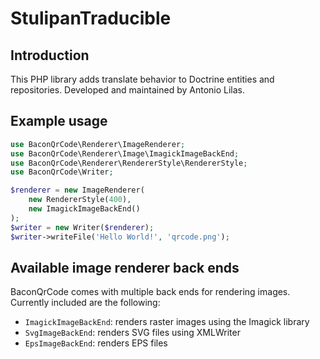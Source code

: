 # StulipanTraducible

[comment]: <> ([![PHP CI]&#40;https://github.com/Bacon/BaconQrCode/actions/workflows/ci.yml/badge.svg&#41;]&#40;https://github.com/Bacon/BaconQrCode/actions/workflows/ci.yml&#41;)

[comment]: <> ([![codecov]&#40;https://codecov.io/gh/Bacon/BaconQrCode/branch/master/graph/badge.svg?token=rD0HcAiEEx&#41;]&#40;https://codecov.io/gh/Bacon/BaconQrCode&#41;)

[comment]: <> ([![Latest Stable Version]&#40;https://poser.pugx.org/bacon/bacon-qr-code/v/stable&#41;]&#40;https://packagist.org/packages/bacon/bacon-qr-code&#41;)

[comment]: <> ([![Total Downloads]&#40;https://poser.pugx.org/bacon/bacon-qr-code/downloads&#41;]&#40;https://packagist.org/packages/bacon/bacon-qr-code&#41;)

[comment]: <> ([![License]&#40;https://poser.pugx.org/bacon/bacon-qr-code/license&#41;]&#40;https://packagist.org/packages/bacon/bacon-qr-code&#41;)


## Introduction
This PHP library adds translate behavior to Doctrine entities and repositories. Developed and maintained by Antonio Lilas. 


## Example usage
```php
use BaconQrCode\Renderer\ImageRenderer;
use BaconQrCode\Renderer\Image\ImagickImageBackEnd;
use BaconQrCode\Renderer\RendererStyle\RendererStyle;
use BaconQrCode\Writer;

$renderer = new ImageRenderer(
    new RendererStyle(400),
    new ImagickImageBackEnd()
);
$writer = new Writer($renderer);
$writer->writeFile('Hello World!', 'qrcode.png');
```

## Available image renderer back ends
BaconQrCode comes with multiple back ends for rendering images. Currently included are the following:

- `ImagickImageBackEnd`: renders raster images using the Imagick library
- `SvgImageBackEnd`: renders SVG files using XMLWriter
- `EpsImageBackEnd`: renders EPS files
